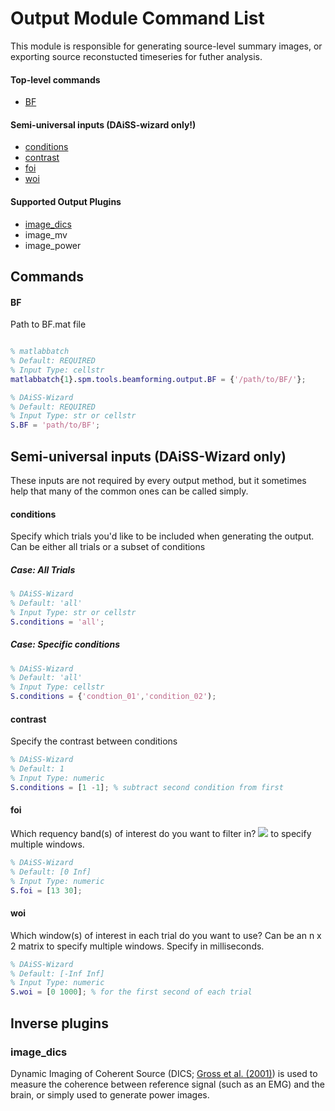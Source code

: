 # Output Module Command List
This module is responsible for generating source-level summary images, or exporting source reconstucted timeseries for futher analysis.

#### Top-level commands
- [BF](#BF)

#### Semi-universal inputs (DAiSS-wizard only!)
- [conditions](#semi_conditions)
- [contrast](#semi_contrast)
- [foi](#semi_foi)
- [woi](#semi_woi)

#### Supported Output Plugins
- [image_dics](#image_dics)
- image_mv
- image_power

## Commands
#### BF
Path to BF.mat file

```matlab

% matlabbatch
% Default: REQUIRED
% Input Type: cellstr
matlabbatch{1}.spm.tools.beamforming.output.BF = {'/path/to/BF/'};

% DAiSS-Wizard
% Default: REQUIRED
% Input Type: str or cellstr
S.BF = 'path/to/BF';
```

## Semi-universal inputs (DAiSS-Wizard only)
These inputs are not required by every output method, but it sometimes help that many of the common ones can be called simply.

#### conditions<a name="semi_conditions"></a>
Specify which trials you'd like to be included when generating the output. Can be either all trials or a subset of conditions
##### Case: All Trials
```matlab
% DAiSS-Wizard
% Default: 'all'
% Input Type: str or cellstr
S.conditions = 'all';
```
##### Case: Specific conditions
```matlab
% DAiSS-Wizard
% Default: 'all'
% Input Type: cellstr
S.conditions = {'condtion_01','condition_02');
```

#### contrast<a name="semi_contrast"></a>
Specify the contrast between conditions
```matlab
% DAiSS-Wizard
% Default: 1
% Input Type: numeric
S.conditions = [1 -1]; % subtract second condition from first
```

#### foi<a name="semi_foi"></a>
Which requency band(s) of interest do you want to filter in? <img src="https://render.githubusercontent.com/render/math?math=n_{bands} \times 2"> to specify multiple windows. 
```matlab
% DAiSS-Wizard
% Default: [0 Inf]
% Input Type: numeric
S.foi = [13 30];
```

#### woi<a name="semi_woi"></a>
Which window(s) of interest in each trial do you want to use? Can be an n x 2 matrix to specify multiple windows. Specify in milliseconds.
```matlab
% DAiSS-Wizard
% Default: [-Inf Inf]
% Input Type: numeric
S.woi = [0 1000]; % for the first second of each trial
```

## Inverse plugins
### image_dics
Dynamic Imaging of Coherent Source (DICS; [Gross et al. (2001)](https://doi.org/10.1073/pnas.98.2.694)) is used to measure the coherence between reference signal (such as an EMG) and the brain, or simply used to generate power images.

